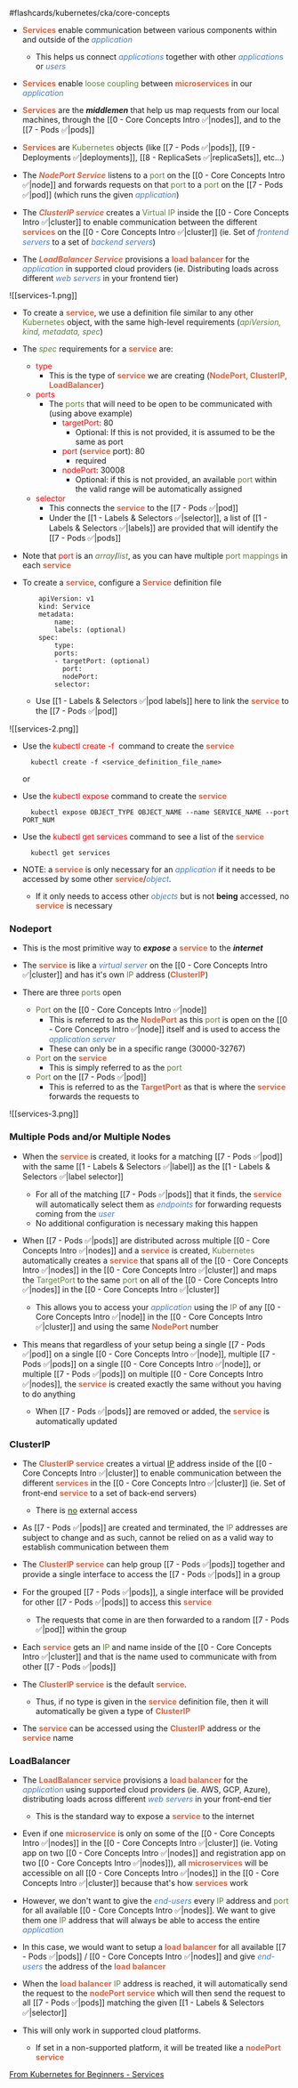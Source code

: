 #flashcards/kubernetes/cka/core-concepts

- <b><span style="color:#d46644">Services</span></b> enable communication between various components within and outside of the <i><span style="color:#477bbe">application</span></i>
	- This helps us connect <i><span style="color:#477bbe">applications</span></i> together with other <i><span style="color:#477bbe">applications</span></i> or <i><span style="color:#477bbe">users</span></i>

- <b><span style="color:#d46644">Services</span></b> enable <span style="color:#5c7e3e">loose coupling</span> between <b><span style="color:#d46644">microservices</span></b> in our <i><span style="color:#477bbe">application</span></i>

- <b><span style="color:#d46644">Services</span></b> are the ***middlemen*** that help us map requests from our local machines, through the [[0 - Core Concepts Intro ✅|nodes]], and to the [[7 - Pods ✅|pods]]

- <b><span style="color:#d46644">Services</span></b> are <span style="color:#5c7e3e">Kubernetes</span> objects (like [[7 - Pods ✅|pods]], [[9 - Deployments ✅|deployments]], [[8 - ReplicaSets ✅|replicaSets]], etc…)

- The <b><i><span style="color:#d46644">NodePort Service</span></i></b> listens to a <span style="color:#5c7e3e">port</span> on the [[0 - Core Concepts Intro ✅|node]] and forwards requests on that <span style="color:#5c7e3e">port</span> to a <span style="color:#5c7e3e">port</span> on the [[7 - Pods ✅|pod]] (which runs the given <i><span style="color:#477bbe">application</span></i>)

- The <b><i><span style="color:#d46644">ClusterIP service</span></i></b> creates a <span style="color:#5c7e3e">Virtual IP</span> inside the [[0 - Core Concepts Intro ✅|cluster]] to enable communication between the different <b><span style="color:#d46644">services</span></b> on the [[0 - Core Concepts Intro ✅|cluster]] (ie. Set of <i><span style="color:#477bbe">frontend servers</span></i> to a set of <i><span style="color:#477bbe">backend servers</span></i>)

- The <b><i><span style="color:#d46644">LoadBalancer Service</span></i></b> provisions a <b><span style="color:#d46644">load balancer</span></b> for the <i><span style="color:#477bbe">application</span></i> in supported cloud providers (ie. Distributing loads across different <i><span style="color:#477bbe">web servers</span></i> in your frontend tier)

![[services-1.png]]

- To create a <b><span style="color:#d46644">service</span></b>, we use a definition file similar to any other <span style="color:#5c7e3e">Kubernetes</span> object, with the same high-level requirements (<i><span style="color:#5c7e3e">apiVersion, kind, metadata, spec</span></i>)

- The <i><span style="color:#5c7e3e">spec</span></i> requirements for a <b><span style="color:#d46644">service</span></b> are:
	- <span style="color:red">type</span>
		- This is the type of <b><span style="color:#d46644">service</span></b> we are creating (<b><span style="color:#d46644">NodePort, ClusterIP, LoadBalancer</span></b>)
	- <span style="color:red">ports</span>
		- The <span style="color:#5c7e3e">ports</span> that will need to be open to be communicated with (using above example)
			- <span style="color:red">targetPort</span>: 80
				- Optional: If this is not provided, it is assumed to be the same as port
			- <span style="color:red">port</span> (<b><span style="color:#d46644">service</span></b> port): 80
				- required
			- <span style="color:red">nodePort</span>: 30008
				- Optional: if this is not provided, an available <span style="color:#5c7e3e">port</span> within the valid range will be automatically assigned
	- <span style="color:red">selector</span>
		- This connects the <b><span style="color:#d46644">service</span></b> to the [[7 - Pods ✅|pod]]
		- Under the [[1 - Labels & Selectors ✅|selector]], a list of [[1 - Labels & Selectors ✅|labels]] are provided that will identify the [[7 - Pods ✅|pods]]

- Note that <span style="color:red">port</span> is an <i><span style="color:#5c7e3e">array</span></i>/<i><span style="color:#5c7e3e">list</span></i>, as you can have multiple <span style="color:#5c7e3e">port mappings</span> in each <b><span style="color:#d46644">service</span></b>

- To create a <b><span style="color:#d46644">service</span></b>, configure a <b><span style="color:#d46644">Service</span></b> definition file
	```
		apiVersion: v1
		kind: Service
		metadata:
			name:
			labels: (optional)
		spec:
			type:
			ports:
			- targetPort: (optional)
			  port:
			  nodePort:	
			selector:
	```
	- Use [[1 - Labels & Selectors ✅|pod labels]] here to link the <b><span style="color:#d46644">service</span></b> to the [[7 - Pods ✅|pod]]

![[services-2.png]]

- Use the <span style="color:red">kubectl create -f</span>  command to create the <b><span style="color:#d46644">service</span></b>

		kubectl create -f <service_definition_file_name>

	or

* Use the <span style="color:red">kubectl expose</span> command to create the <b><span style="color:#d46644">service</span></b>

		kubectl expose OBJECT_TYPE OBJECT_NAME --name SERVICE_NAME --port PORT_NUM

- Use the <span style="color:red">kubectl get services</span> command to see a list of the <b><span style="color:#d46644">service</span></b>

		kubectl get services

- NOTE: a <b><span style="color:#d46644">service</span></b> is only necessary for an <i><span style="color:#477bbe">application</span></i> if it needs to be accessed by some other <b><span style="color:#d46644">service</span></b>/<i><span style="color:#477bbe">object</span></i>.
	- If it only needs to access other <i><span style="color:#477bbe">objects</span></i> but is not **being** accessed, no <b><span style="color:#d46644">service</span></b> is necessary

### Nodeport

- This is the most primitive way to ***expose*** a <b><span style="color:#d46644">service</span></b> to the ***internet***

- The <b><span style="color:#d46644">service</span></b> is like a <i><span style="color:#477bbe">virtual server</span></i> on the [[0 - Core Concepts Intro ✅|cluster]] and has it's own <span style="color:#5c7e3e">IP</span> address (<b><span style="color:#d46644">ClusterIP</span></b>)

- There are three <span style="color:#5c7e3e">ports</span> open
	- <span style="color:#5c7e3e">Port</span> on the [[0 - Core Concepts Intro ✅|node]]
		- This is referred to as the <b><span style="color:#d46644">NodePort</span></b> as this <span style="color:#5c7e3e">port</span> is open on the [[0 - Core Concepts Intro ✅|node]] itself and is used to access the <i><span style="color:#477bbe">application server</span></i>
		- These can only be in a specific range (30000-32767)
	- <span style="color:#5c7e3e">Port</span> on the <b><span style="color:#d46644">service</span></b>
		- This is simply referred to as the <span style="color:#5c7e3e">port</span>
	- <span style="color:#5c7e3e">Port</span> on the [[7 - Pods ✅|pod]]
		- This is referred to as the <b><span style="color:#d46644">TargetPort</span></b> as that is where the <b><span style="color:#d46644">service</span></b> forwards the requests to

![[services-3.png]]

### Multiple Pods and/or Multiple Nodes

- When the <b><span style="color:#d46644">service</span></b> is created, it looks for a matching [[7 - Pods ✅|pod]] with the same [[1 - Labels & Selectors ✅|label]] as the [[1 - Labels & Selectors ✅|label selector]]
	- For all of the matching [[7 - Pods ✅|pods]] that it finds, the <b><span style="color:#d46644">service</span></b> will automatically select them as <i><span style="color:#477bbe">endpoints</span></i> for forwarding requests coming from the <i><span style="color:#477bbe">user</span></i>
	- No additional configuration is necessary making this happen

- When [[7 - Pods ✅|pods]] are distributed across multiple [[0 - Core Concepts Intro ✅|nodes]] and a <b><span style="color:#d46644">service</span></b> is created, <span style="color:#5c7e3e">Kubernetes</span> automatically creates a <b><span style="color:#d46644">service</span></b> that spans all of the [[0 - Core Concepts Intro ✅|nodes]] in the [[0 - Core Concepts Intro ✅|cluster]] and maps the <span style="color:#5c7e3e">TargetPort</span> to the same <span style="color:#5c7e3e">port</span> on all of the [[0 - Core Concepts Intro ✅|nodes]] in the [[0 - Core Concepts Intro ✅|cluster]] 
	- This allows you to access your <i><span style="color:#477bbe">application</span></i> using the <span style="color:#5c7e3e">IP</span> of any [[0 - Core Concepts Intro ✅|node]] in the [[0 - Core Concepts Intro ✅|cluster]] and using the same <b><span style="color:#d46644">NodePort</span></b> number

- This means that regardless of your setup being a single [[7 - Pods ✅|pod]] on a single [[0 - Core Concepts Intro ✅|node]], multiple [[7 - Pods ✅|pods]] on a single [[0 - Core Concepts Intro ✅|node]], or multiple [[7 - Pods ✅|pods]] on multiple [[0 - Core Concepts Intro ✅|nodes]], the <b><span style="color:#d46644">service</span></b> is created exactly the same without you having to do anything
	- When [[7 - Pods ✅|pods]] are removed or added, the <b><span style="color:#d46644">service</span></b> is automatically updated

### ClusterIP

- The <b><span style="color:#d46644">ClusterIP service</span></b> creates a virtual <b><u><span style="color:#5c7e3e">IP</span></u></b> address inside of the [[0 - Core Concepts Intro ✅|cluster]] to enable communication between the different <b><span style="color:#d46644">services</span></b> in the [[0 - Core Concepts Intro ✅|cluster]] (ie. Set of front-end <b><span style="color:#d46644">service</span></b> to a set of back-end servers)
	- There is <b><u><span style="color:#5c7e3e">no</span></u></b> external access

- As [[7 - Pods ✅|pods]] are created and terminated, the <span style="color:#5c7e3e">IP</span> addresses are subject to change and as such, cannot be relied on as a valid way to establish communication between them

- The <b><span style="color:#d46644">ClusterIP service</span></b> can help group [[7 - Pods ✅|pods]] together and provide a single interface to access the [[7 - Pods ✅|pods]] in a group

- For the grouped [[7 - Pods ✅|pods]], a single interface will be provided for other [[7 - Pods ✅|pods]] to access this <b><span style="color:#d46644">service</span></b>
	- The requests that come in are then forwarded to a random [[7 - Pods ✅|pod]] within the group

- Each <b><span style="color:#d46644">service</span></b> gets an <span style="color:#5c7e3e">IP</span> and name inside of the [[0 - Core Concepts Intro ✅|cluster]] and that is the name used to communicate with from other [[7 - Pods ✅|pods]]

- The <b><span style="color:#d46644">ClusterIP service</span></b> is the default <b><span style="color:#d46644">service</span></b>.
	- Thus, if no type is given in the <b><span style="color:#d46644">service</span></b> definition file, then it will automatically be given a type of <b><span style="color:#d46644">ClusterIP</span></b>

- The <b><span style="color:#d46644">service</span></b> can be accessed using the <b><span style="color:#d46644">ClusterIP</span></b> address or the <b><span style="color:#d46644">service</span></b> name

### LoadBalancer

- The <b><span style="color:#d46644">LoadBalancer service</span></b> provisions a <b><span style="color:#d46644">load balancer</span></b> for the <i><span style="color:#477bbe">application</span></i> using supported cloud providers (ie. AWS, GCP, Azure), distributing loads across different <i><span style="color:#477bbe">web servers</span></i> in your front-end tier
	- This is the standard way to expose a <b><span style="color:#d46644">service</span></b> to the internet

- Even if one <b><span style="color:#d46644">microservice</span></b> is only on some of the [[0 - Core Concepts Intro ✅|nodes]] in the [[0 - Core Concepts Intro ✅|cluster]] (ie. Voting app on two [[0 - Core Concepts Intro ✅|nodes]] and registration app on two [[0 - Core Concepts Intro ✅|nodes]]), all <b><span style="color:#d46644">microservices</span></b> will be accessible on all [[0 - Core Concepts Intro ✅|nodes]] in the [[0 - Core Concepts Intro ✅|cluster]] because that's how <b><span style="color:#d46644">services</span></b> work

- However, we don't want to give the <i><span style="color:#477bbe">end-users</span></i> every <span style="color:#5c7e3e">IP</span> address and <span style="color:#5c7e3e">port</span> for all available [[0 - Core Concepts Intro ✅|nodes]]. We want to give them one <span style="color:#5c7e3e">IP</span> address that will always be able to access the entire <i><span style="color:#477bbe">application</span></i>

- In this case, we would want to setup a <b><span style="color:#d46644">load balancer</span></b> for all available [[7 - Pods ✅|pods]] / [[0 - Core Concepts Intro ✅|nodes]] and give <i><span style="color:#477bbe">end-users</span></i> the address of the <b><span style="color:#d46644">load balancer</span></b>

- When the <b><span style="color:#d46644">load balancer</span></b> <span style="color:#5c7e3e">IP</span> address is reached, it will automatically send the request to the <b><span style="color:#d46644">nodePort service</span></b> which will then send the request to all [[7 - Pods ✅|pods]] matching the given [[1 - Labels & Selectors ✅|selector]]

- This will only work in supported cloud platforms.
	- If set in a non-supported platform, it will be treated like a <b><span style="color:#d46644">nodePort service</span></b>

[From Kubernetes for Beginners - Services](onenote:Kubernetes%20for%20Beginners.one#Services&section-id={5D5A45D8-45DB-1442-8EBF-F2131933F0D4}&page-id={7A83C485-745B-E44F-821C-06F831D6AA07}&end&base-path=https://d.docs.live.net/a8ff567768035d78/Documents/Kubernetes)